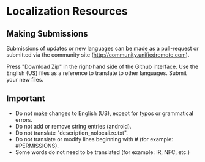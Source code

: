 # Localization Resources

## Making Submissions
Submissions of updates or new languages can be made as a pull-request or submitted via the community site (http://community.unifiedremote.com).

Press "Download Zip" in the right-hand side of the Github interface. Use the English (US) files as a reference to translate to other languages. Submit your new files.

## Important
* Do not make changes to English (US), except for typos or grammatical errors.
* Do not add or remove string entries (android).
* Do not translate "description_nolocalize.txt".
* Do not translate or modify lines beginning with # (for example: #PERMISSIONS).
* Some words do not need to be translated (for example: IR, NFC, etc.)

